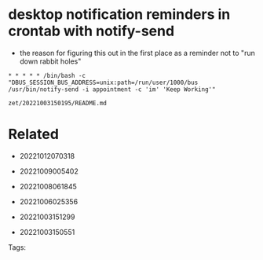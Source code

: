 # desktop notification reminders in crontab with notify-send

- the reason for figuring this out in the first place as a reminder not to "run down rabbit holes"
```
* * * * * /bin/bash -c "DBUS_SESSION_BUS_ADDRESS=unix:path=/run/user/1000/bus /usr/bin/notify-send -i appointment -c 'im' 'Keep Working'"
```

` zet/20221003150195/README.md `

# Related

- 20221012070318

- 20221009005402

- 20221008061845

- 20221006025356

- 20221003151299

- 20221003150551


Tags:

    
